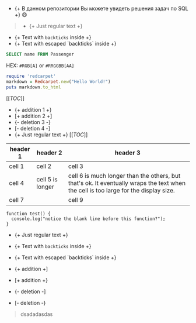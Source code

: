 - {+ В данном репозитории Вы можете увидеть решения задач по SQL +} :smile:




> - {+ Just regular text +}
- {+ Text with `backticks` inside +}
- {+ Text with escaped \`backticks\` inside +}




```SQL
SELECT name FROM Passenger
```

HEX: `#RGB[A]` or `#RRGGBB[AA]`
```ruby
require 'redcarpet'
markdown = Redcarpet.new("Hello World!")
puts markdown.to_html
```
[[_TOC_]]
- {+ addition 1 +}
- [+ addition 2 +]
- {- deletion 3 -}
- [- deletion 4 -]
- {+ Just regular text +}
[[_TOC_]]


| header 1 | header 2 | header 3 |
| ---      |  ------  |----------|
| cell 1   | cell 2   | cell 3   |
| cell 4 | cell 5 is longer | cell 6 is much longer than the others, but that's ok. It eventually wraps the text when the cell is too large for the display size. |
| cell 7   |          | cell 9   |




```
function test() {
  console.log("notice the blank line before this function?");
}
```
- {+ Just regular text +}
- {+ Text with `backticks` inside +}
- {+ Text with escaped \`backticks\` inside +}




- {+ addition +]
- [+ addition +}
- {- deletion -]
- [- deletion -}



>dsadadasdas




